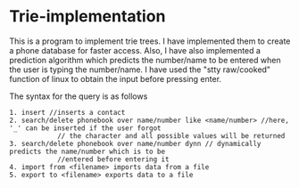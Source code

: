 # Trie-implementation
This is a program to implement trie trees. I have implemented them to create a phone database
for faster access. Also, I have also implemented a prediction algorithm which predicts the number/name
 to be entered when the user is typing the number/name. I have used the "stty raw/cooked" function of
 linux to obtain the input before pressing enter.

 The syntax for the query is as follows
 
 	1. insert //inserts a contact
 	2. search/delete phonebook over name/number like <name/number> //here, '_' can be inserted if the user forgot 
 				// the character and all possible values will be returned
 	3. search/delete phonebook over name/number dynn // dynamically predicts the name/number which is to be 
 				//entered before entering it
 	4. import from <filename> imports data from a file
 	5. export to <filename> exports data to a file
